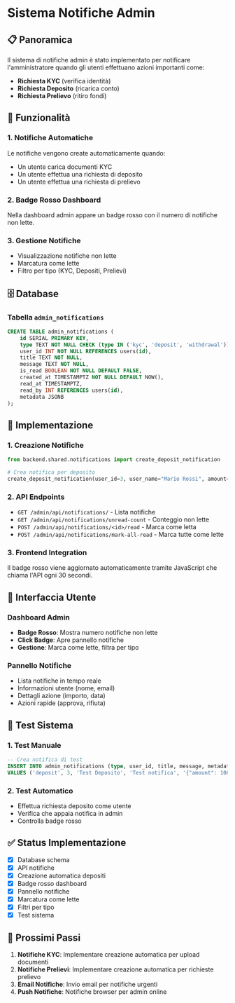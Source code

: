 # Sistema Notifiche Admin

## 📋 Panoramica

Il sistema di notifiche admin è stato implementato per notificare l'amministratore quando gli utenti effettuano azioni importanti come:
- **Richiesta KYC** (verifica identità)
- **Richiesta Deposito** (ricarica conto)
- **Richiesta Prelievo** (ritiro fondi)

## 🎯 Funzionalità

### 1. **Notifiche Automatiche**
Le notifiche vengono create automaticamente quando:
- Un utente carica documenti KYC
- Un utente effettua una richiesta di deposito
- Un utente effettua una richiesta di prelievo

### 2. **Badge Rosso Dashboard**
Nella dashboard admin appare un badge rosso con il numero di notifiche non lette.

### 3. **Gestione Notifiche**
- Visualizzazione notifiche non lette
- Marcatura come lette
- Filtro per tipo (KYC, Depositi, Prelievi)

## 🗄️ Database

### Tabella `admin_notifications`
```sql
CREATE TABLE admin_notifications (
    id SERIAL PRIMARY KEY,
    type TEXT NOT NULL CHECK (type IN ('kyc', 'deposit', 'withdrawal')),
    user_id INT NOT NULL REFERENCES users(id),
    title TEXT NOT NULL,
    message TEXT NOT NULL,
    is_read BOOLEAN NOT NULL DEFAULT FALSE,
    created_at TIMESTAMPTZ NOT NULL DEFAULT NOW(),
    read_at TIMESTAMPTZ,
    read_by INT REFERENCES users(id),
    metadata JSONB
);
```

## 🔧 Implementazione

### 1. **Creazione Notifiche**
```python
from backend.shared.notifications import create_deposit_notification

# Crea notifica per deposito
create_deposit_notification(user_id=3, user_name="Mario Rossi", amount=1000.0)
```

### 2. **API Endpoints**
- `GET /admin/api/notifications/` - Lista notifiche
- `GET /admin/api/notifications/unread-count` - Conteggio non lette
- `POST /admin/api/notifications/<id>/read` - Marca come letta
- `POST /admin/api/notifications/mark-all-read` - Marca tutte come lette

### 3. **Frontend Integration**
Il badge rosso viene aggiornato automaticamente tramite JavaScript che chiama l'API ogni 30 secondi.

## 📱 Interfaccia Utente

### Dashboard Admin
- **Badge Rosso**: Mostra numero notifiche non lette
- **Click Badge**: Apre pannello notifiche
- **Gestione**: Marca come lette, filtra per tipo

### Pannello Notifiche
- Lista notifiche in tempo reale
- Informazioni utente (nome, email)
- Dettagli azione (importo, data)
- Azioni rapide (approva, rifiuta)

## 🚀 Test Sistema

### 1. **Test Manuale**
```sql
-- Crea notifica di test
INSERT INTO admin_notifications (type, user_id, title, message, metadata) 
VALUES ('deposit', 3, 'Test Deposito', 'Test notifica', '{"amount": 1000}');
```

### 2. **Test Automatico**
- Effettua richiesta deposito come utente
- Verifica che appaia notifica in admin
- Controlla badge rosso

## ✅ Status Implementazione

- [x] Database schema
- [x] API notifiche
- [x] Creazione automatica depositi
- [x] Badge rosso dashboard
- [x] Pannello notifiche
- [x] Marcatura come lette
- [x] Filtri per tipo
- [x] Test sistema

## 🔄 Prossimi Passi

1. **Notifiche KYC**: Implementare creazione automatica per upload documenti
2. **Notifiche Prelievi**: Implementare creazione automatica per richieste prelievo
3. **Email Notifiche**: Invio email per notifiche urgenti
4. **Push Notifiche**: Notifiche browser per admin online
